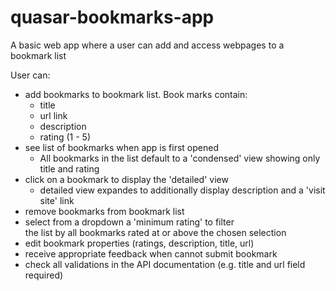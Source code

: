 # quasar-bookmarks-app

A basic web app where a user can add and access webpages to a bookmark list  

User can:   
 * add bookmarks to bookmark list. Book marks contain:  
   * title
   * url link
   * description
   * rating (1 - 5)
 * see list of bookmarks when app is first opened
   * All bookmarks in the list default to a 'condensed' view showing only title and rating
 * click on a bookmark to display the 'detailed' view
   * detailed view expandes to additionally display description and a 'visit site' link
 * remove bookmarks from bookmark list
 * select from a dropdown a 'minimum rating' to filter  
   the list by all bookmarks rated at or above the chosen selection
 * edit bookmark properties (ratings, description, title, url)
 * receive appropriate feedback when cannot submit bookmark
 * check all validations in the API documentation (e.g. 
     title and url field required)
